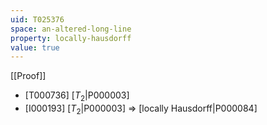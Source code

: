 ```yaml
---
uid: T025376
space: an-altered-long-line
property: locally-hausdorff
value: true
---
```

[[Proof]]

* [T000736] [$T_2$|P000003]
* [I000193] [$T_2$|P000003] => [locally Hausdorff|P000084]

